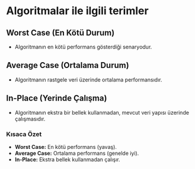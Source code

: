 # Algoritmalar ile ilgili terimler

## **Worst Case (En Kötü Durum)**  
- Algoritmanın en kötü performans gösterdiği senaryodur.  

## **Average Case (Ortalama Durum)**  
- Algoritmanın rastgele veri üzerinde ortalama performansıdır.  

## **In-Place (Yerinde Çalışma)**  
- Algoritmanın ekstra bir bellek kullanmadan, mevcut veri yapısı üzerinde çalışmasıdır.  

### Kısaca Özet  
- **Worst Case:** En kötü performans (yavaş).  
- **Average Case:** Ortalama performans (genelde iyi).  
- **In-Place:** Ekstra bellek kullanmadan çalışır.  
